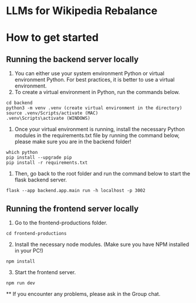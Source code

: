 # LLMs for Wikipedia Rebalance

# How to get started
## Running the backend server locally
1. You can either use your system environment Python or virtual environment Python. For best practices, it is better to use a virtual environment.
2. To create a virtual environment in Python, run the commands below.
```
cd backend
python3 -m venv .venv (create virtual environment in the directory)
source .venv/Scripts/activate (MAC)
.venv\Scripts\activate (WINDOWS)
```
1. Once your virtual environment is running, install the necessary Python modules in the requirements.txt file by running the command below, please make sure you are in the backend folder!
```
which python
pip install --upgrade pip
pip install -r requirements.txt
```
1. Then, go back to the root folder and run the command below to start the flask backend server.
```
flask --app backend.app.main run -h localhost -p 3002
```

## Running the frontend server locally
1. Go to the frontend-productions folder.
```
cd frontend-productions
```
2. Install the necessary node modules. (Make sure you have NPM installed in your PC!)
```
npm install
```
3. Start the frontend server.
```
npm run dev
```

** If you encounter any problems, please ask in the Group chat.